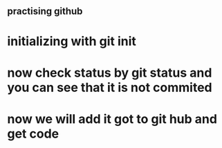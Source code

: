 ## practising github
# initializing with git init
# now check status by git status and you can see that it is not commited
# now we will add it got to git hub and get code

